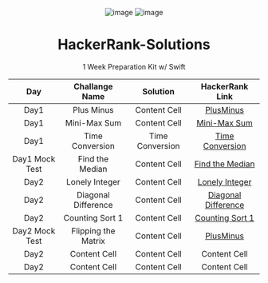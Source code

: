 <div align="center">

![image](https://user-images.githubusercontent.com/79964936/231416681-a0491cef-c2dd-413f-aa7e-16c7680599c4.png)
![image](https://user-images.githubusercontent.com/79964936/231416306-32466fff-c9fb-4190-b3bd-dd21299609c7.png) 
# HackerRank-Solutions
1 Week Preparation Kit w/ Swift

| Day  | Challange Name | Solution | HackerRank Link | 
| :-: | :-: | :-: | :-: |
| Day1 | Plus Minus | Content Cell | [PlusMinus](https://www.hackerrank.com/challenges/one-week-preparation-kit-plus-minus/problem?isFullScreen=true&h_l=interview&playlist_slugs%5B%5D=preparation-kits&playlist_slugs%5B%5D=one-week-preparation-kit&playlist_slugs%5B%5D=one-week-day-one) |
| Day1 | Mini-Max Sum | Content Cell | [Mini-Max Sum](https://www.hackerrank.com/challenges/one-week-preparation-kit-mini-max-sum/problem?isFullScreen=true&h_l=interview&playlist_slugs%5B%5D=preparation-kits&playlist_slugs%5B%5D=one-week-preparation-kit&playlist_slugs%5B%5D=one-week-day-one) |
| Day1 | Time Conversion | Time Conversion | [Time Conversion](https://www.hackerrank.com/challenges/one-week-preparation-kit-time-conversion/problem?isFullScreen=true&h_l=interview&playlist_slugs%5B%5D=preparation-kits&playlist_slugs%5B%5D=one-week-preparation-kit&playlist_slugs%5B%5D=one-week-day-one) |
| Day1 Mock Test | Find the Median | Content Cell  | [Find the Median](https://www.hackerrank.com/challenges/find-the-median/problem) |
| Day2 | Lonely Integer  | Content Cell  | [Lonely Integer](https://www.hackerrank.com/challenges/one-week-preparation-kit-lonely-integer/problem?isFullScreen=true&h_l=interview&playlist_slugs%5B%5D=preparation-kits&playlist_slugs%5B%5D=one-week-preparation-kit&playlist_slugs%5B%5D=one-week-day-two)  |
| Day2 | Diagonal Difference  | Content Cell  | [Diagonal Difference](https://www.hackerrank.com/challenges/one-week-preparation-kit-diagonal-difference/problem?isFullScreen=true&h_l=interview&playlist_slugs%5B%5D=preparation-kits&playlist_slugs%5B%5D=one-week-preparation-kit&playlist_slugs%5B%5D=one-week-day-two) |
| Day2 | Counting Sort 1 | Content Cell  | [Counting Sort 1](https://www.hackerrank.com/challenges/one-week-preparation-kit-countingsort1/problem?isFullScreen=true&h_l=interview&playlist_slugs%5B%5D=preparation-kits&playlist_slugs%5B%5D=one-week-preparation-kit&playlist_slugs%5B%5D=one-week-day-two)  |
| Day2 Mock Test | Flipping the Matrix | Content Cell  | [PlusMinus](https://www.hackerrank.com/challenges/flipping-the-matrix/problem) |
| Day2 | Content Cell  | Content Cell  | Content Cell  |
| Day2 | Content Cell  | Content Cell  | Content Cell  |

</div>
